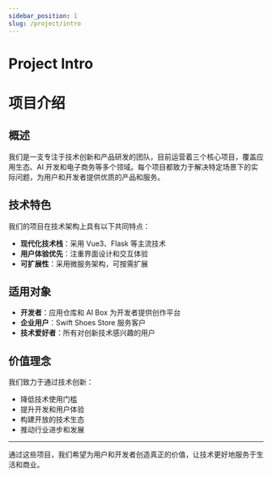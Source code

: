 ```yaml
---
sidebar_position: 1
slug: /project/intro
---
```


# Project Intro

# 项目介绍

## 概述

我们是一支专注于技术创新和产品研发的团队，目前运营着三个核心项目，覆盖应用生态、AI 开发和电子商务等多个领域。每个项目都致力于解决特定场景下的实际问题，为用户和开发者提供优质的产品和服务。

## 技术特色

我们的项目在技术架构上具有以下共同特点：

- **现代化技术栈**：采用 Vue3、Flask 等主流技术
- **用户体验优先**：注重界面设计和交互体验
- **可扩展性**：采用微服务架构，可按需扩展

## 适用对象

- **开发者**：应用仓库和 AI Box 为开发者提供创作平台
- **企业用户**：Swift Shoes Store 服务客户
- **技术爱好者**：所有对创新技术感兴趣的用户

## 价值理念

我们致力于通过技术创新：

- 降低技术使用门槛
- 提升开发和用户体验
- 构建开放的技术生态
- 推动行业进步和发展

---

通过这些项目，我们希望为用户和开发者创造真正的价值，让技术更好地服务于生活和商业。
